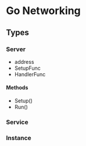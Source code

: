 # Go Networking

## Types

### Server

- address
- SetupFunc
- HandlerFunc

#### Methods

- Setup()
- Run()

### Service

### Instance
